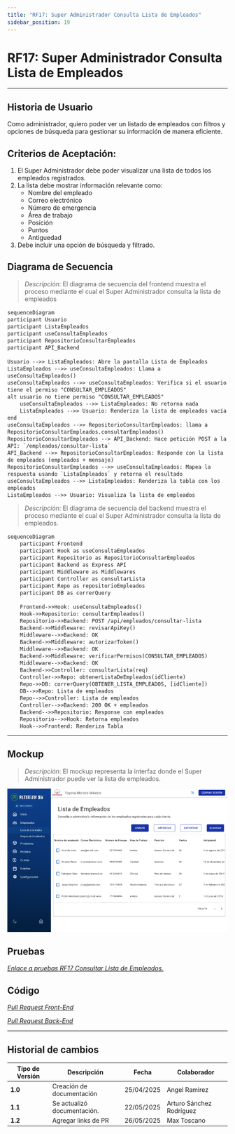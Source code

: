 ```yaml
---
title: "RF17: Super Administrador Consulta Lista de Empleados"
sidebar_position: 19
---
```


# RF17: Super Administrador Consulta Lista de Empleados

---

## Historia de Usuario

Como administrador, quiero poder ver un listado de empleados con filtros y opciones de búsqueda para gestionar su información de manera eficiente.

## **Criterios de Aceptación:**

1. El Super Administrador debe poder visualizar una lista de todos los empleados registrados.
2. La lista debe mostrar información relevante como:
   - Nombre del empleado
   - Correo electrónico
   - Número de emergencia
   - Área de trabajo
   - Posición
   - Puntos
   - Antiguedad
3. Debe incluir una opción de búsqueda y filtrado.

## **Diagrama de Secuencia**

> _Descripción_: El diagrama de secuencia del frontend muestra el proceso mediante el cual el Super Administrador consulta la lista de empleados

```mermaid
sequenceDiagram
participant Usuario
participant ListaEmpleados
participant useConsultaEmpleados
participant RepositorioConsultarEmpleados
participant API_Backend

Usuario -->> ListaEmpleados: Abre la pantalla Lista de Empleados
ListaEmpleados -->> useConsultaEmpleados: Llama a useConsultaEmpleados()
useConsultaEmpleados -->> useConsultaEmpleados: Verifica si el usuario tiene el permiso "CONSULTAR_EMPLEADOS"
alt usuario no tiene permiso "CONSULTAR_EMPLEADOS"
    useConsultaEmpleados -->> ListaEmpleados: No retorna nada
    ListaEmpleados -->> Usuario: Renderiza la lista de empleados vacía
end
useConsultaEmpleados -->> RepositorioConsultarEmpleados: llama a RepositorioConsultarEmpleados.consultarEmpleados()
RepositorioConsultarEmpleados --> API_Backend: Hace petición POST a la API: `/empleados/consultar-lista`
API_Backend -->> RepositorioConsultarEmpleados: Responde con la lista de empleados (empleados + mensaje)
RepositorioConsultarEmpleados -->> useConsultaEmpleados: Mapea la respuesta usando `ListaEmpleados` y retorna el resultado
useConsultaEmpleados -->> ListaEmpleados: Renderiza la tabla con los empleados
ListaEmpleados -->> Usuario: Visualiza la lista de empleados
```

> _Descripción_: El diagrama de secuencia del backend muestra el proceso mediante el cual el Super Administrador consulta la lista de empleados.

```mermaid
sequenceDiagram
    participant Frontend
    participant Hook as useConsultaEmpleados
    participant Repositorio as RepositorioConsultarEmpleados
    participant Backend as Express API
    participant Middleware as Middlewares
    participant Controller as consultarLista
    participant Repo as repositorioEmpleados
    participant DB as correrQuery

    Frontend->>Hook: useConsultaEmpleados()
    Hook->>Repositorio: consultarEmpleados()
    Repositorio->>Backend: POST /api/empleados/consultar-lista
    Backend->>Middleware: revisarApiKey()
    Middleware-->>Backend: OK
    Backend->>Middleware: autorizarToken()
    Middleware-->>Backend: OK
    Backend->>Middleware: verificarPermisos(CONSULTAR_EMPLEADOS)
    Middleware-->>Backend: OK
    Backend->>Controller: consultarLista(req)
    Controller->>Repo: obtenerListaDeEmpleados(idCliente)
    Repo->>DB: correrQuery(OBTENER_LISTA_EMPLEADOS, [idCliente])
    DB-->>Repo: Lista de empleados
    Repo-->>Controller: Lista de empleados
    Controller-->>Backend: 200 OK + empleados
    Backend-->>Repositorio: Response con empleados
    Repositorio-->>Hook: Retorna empleados
    Hook-->>Frontend: Renderiza Tabla

```

---

## **Mockup**

> _Descripción_: El mockup representa la interfaz donde el Super Administrador puede ver la lista de empleados.

![mockup consultar empleados](imagenes/RF17.png)

## **Pruebas**

_<u>[Enlace a pruebas RF17 Consultar Lista de Empleados.](https://docs.google.com/spreadsheets/d/1NLGwGrGA5PVOEzLaqxa8Ts1D_Ng3QzzqNKWJYUzxD-M/edit?gid=233812011#gid=233812011)</u>_

## **Código**

_<u>[Pull Request Front-End](https://github.com/CodeAnd-Co/Frontend-Text-Lines/pull/23)</u>_

_<u>[Pull Request Back-End](https://github.com/CodeAnd-Co/Backend-textiles/pull/29)</u>_

---

## Historial de cambios

| **Tipo de Versión** | **Descripción**             | **Fecha**  | **Colaborador**          |
| ------------------- | --------------------------- | ---------- | ------------------------ |
| **1.0**             | Creación de documentación   | 25/04/2025 | Angel Ramirez            |
| **1.1**             | Se actualizó documentación. | 22/05/2025 | Arturo Sánchez Rodríguez |
| **1.2**             | Agregar links de PR         | 26/05/2025 | Max Toscano              |
